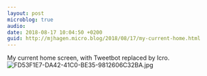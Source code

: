 ```yaml
---
layout: post
microblog: true
audio: 
date: 2018-08-17 10:04:50 +0200
guid: http://mjhagen.micro.blog/2018/08/17/my-current-home.html
---
```

My current home screen, with Tweetbot replaced by Icro.
![FD53F1E7-DA42-41C0-BE35-9812606C32BA.jpg](http://mjhagen.micro.blog/uploads/2018/c6fc969114.jpg)
